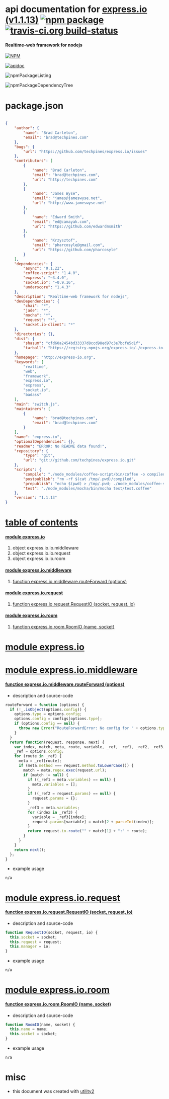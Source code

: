 # api documentation for  [express.io (v1.1.13)](http://express-io.org)  [![npm package](https://img.shields.io/npm/v/npmdoc-express.io.svg?style=flat-square)](https://www.npmjs.org/package/npmdoc-express.io) [![travis-ci.org build-status](https://api.travis-ci.org/npmdoc/node-npmdoc-express.io.svg)](https://travis-ci.org/npmdoc/node-npmdoc-express.io)
#### Realtime-web framework for nodejs

[![NPM](https://nodei.co/npm/express.io.png?downloads=true)](https://www.npmjs.com/package/express.io)

[![apidoc](https://npmdoc.github.io/node-npmdoc-express.io/build/screenCapture.buildNpmdoc.browser._2Fhome_2Ftravis_2Fbuild_2Fnpmdoc_2Fnode-npmdoc-express.io_2Ftmp_2Fbuild_2Fapidoc.html.png)](https://npmdoc.github.io/node-npmdoc-express.io/build/apidoc.html)

![npmPackageListing](https://npmdoc.github.io/node-npmdoc-express.io/build/screenCapture.npmPackageListing.svg)

![npmPackageDependencyTree](https://npmdoc.github.io/node-npmdoc-express.io/build/screenCapture.npmPackageDependencyTree.svg)



# package.json

```json

{
    "author": {
        "name": "Brad Carleton",
        "email": "brad@techpines.com"
    },
    "bugs": {
        "url": "https://github.com/techpines/express.io/issues"
    },
    "contributors": [
        {
            "name": "Brad Carleton",
            "email": "brad@techpines.com",
            "url": "http://techpines.com"
        },
        {
            "name": "James Wyse",
            "email": "james@jameswyse.net",
            "url": "http://www.jameswyse.net"
        },
        {
            "name": "Edward Smith",
            "email": "ed@camayak.com",
            "url": "https://github.com/edwardmsmith"
        },
        {
            "name": "Krzysztof",
            "email": "pharcosyle@gmail.com",
            "url": "https://github.com/pharcosyle"
        }
    ],
    "dependencies": {
        "async": "0.1.22",
        "coffee-script": "1.4.0",
        "express": "~3.4.0",
        "socket.io": "~0.9.16",
        "underscore": "1.4.3"
    },
    "description": "Realtime-web framework for nodejs",
    "devDependencies": {
        "chai": "*",
        "jade": "*",
        "mocha": "*",
        "request": "*",
        "socket.io-client": "*"
    },
    "directories": {},
    "dist": {
        "shasum": "cfd60a2454bd33337d8ccd98ed97c3e7bcfe5d1f",
        "tarball": "https://registry.npmjs.org/express.io/-/express.io-1.1.13.tgz"
    },
    "homepage": "http://express-io.org",
    "keywords": [
        "realtime",
        "web",
        "framework",
        "express.io",
        "express",
        "socket.io",
        "badass"
    ],
    "main": "switch.js",
    "maintainers": [
        {
            "name": "brad@techpines.com",
            "email": "brad@techpines.com"
        }
    ],
    "name": "express.io",
    "optionalDependencies": {},
    "readme": "ERROR: No README data found!",
    "repository": {
        "type": "git",
        "url": "git://github.com/techpines/express.io.git"
    },
    "scripts": {
        "compile": "./node_modules/coffee-script/bin/coffee -o compiled/ -c lib/",
        "postpublish": "rm -rf $(cat /tmp/.pwd)/compiled",
        "prepublish": "echo $(pwd) > /tmp/.pwd; ./node_modules/coffee-script/bin/coffee -o compiled/ -c lib/;",
        "test": "./node_modules/mocha/bin/mocha test/test.coffee"
    },
    "version": "1.1.13"
}
```



# <a name="apidoc.tableOfContents"></a>[table of contents](#apidoc.tableOfContents)

#### [module express.io](#apidoc.module.express.io)
1.  object <span class="apidocSignatureSpan">express.io.</span>io.middleware
1.  object <span class="apidocSignatureSpan">express.io.</span>io.request
1.  object <span class="apidocSignatureSpan">express.io.</span>io.room

#### [module express.io.middleware](#apidoc.module.express.io.middleware)
1.  [function <span class="apidocSignatureSpan">express.io.middleware.</span>routeForward (options)](#apidoc.element.express.io.middleware.routeForward)

#### [module express.io.request](#apidoc.module.express.io.request)
1.  [function <span class="apidocSignatureSpan">express.io.request.</span>RequestIO (socket, request, io)](#apidoc.element.express.io.request.RequestIO)

#### [module express.io.room](#apidoc.module.express.io.room)
1.  [function <span class="apidocSignatureSpan">express.io.room.</span>RoomIO (name, socket)](#apidoc.element.express.io.room.RoomIO)



# <a name="apidoc.module.express.io"></a>[module express.io](#apidoc.module.express.io)



# <a name="apidoc.module.express.io.middleware"></a>[module express.io.middleware](#apidoc.module.express.io.middleware)

#### <a name="apidoc.element.express.io.middleware.routeForward"></a>[function <span class="apidocSignatureSpan">express.io.middleware.</span>routeForward (options)](#apidoc.element.express.io.middleware.routeForward)
- description and source-code
```javascript
routeForward = function (options) {
  if (!_.isObject(options.config)) {
    options.type = options.config;
    options.config = configs[options.type];
    if (options.config == null) {
      throw new Error("RouteForwardError: No config for " + options.type);
    }
  }
  return function(request, response, next) {
    var index, match, meta, route, variable, _ref, _ref1, _ref2, _ref3;
    _ref = options.config;
    for (route in _ref) {
      meta = _ref[route];
      if (meta.method === request.method.toLowerCase()) {
        match = meta.regex.exec(request.url);
        if (match != null) {
          if ((_ref1 = meta.variables) == null) {
            meta.variables = [];
          }
          if ((_ref2 = request.params) == null) {
            request.params = {};
          }
          _ref3 = meta.variables;
          for (index in _ref3) {
            variable = _ref3[index];
            request.params[variable] = match[2 + parseInt(index)];
          }
          return request.io.route("" + match[1] + ":" + route);
        }
      }
    }
    return next();
  };
}
```
- example usage
```shell
n/a
```



# <a name="apidoc.module.express.io.request"></a>[module express.io.request](#apidoc.module.express.io.request)

#### <a name="apidoc.element.express.io.request.RequestIO"></a>[function <span class="apidocSignatureSpan">express.io.request.</span>RequestIO (socket, request, io)](#apidoc.element.express.io.request.RequestIO)
- description and source-code
```javascript
function RequestIO(socket, request, io) {
  this.socket = socket;
  this.request = request;
  this.manager = io;
}
```
- example usage
```shell
n/a
```



# <a name="apidoc.module.express.io.room"></a>[module express.io.room](#apidoc.module.express.io.room)

#### <a name="apidoc.element.express.io.room.RoomIO"></a>[function <span class="apidocSignatureSpan">express.io.room.</span>RoomIO (name, socket)](#apidoc.element.express.io.room.RoomIO)
- description and source-code
```javascript
function RoomIO(name, socket) {
  this.name = name;
  this.socket = socket;
}
```
- example usage
```shell
n/a
```



# misc
- this document was created with [utility2](https://github.com/kaizhu256/node-utility2)
